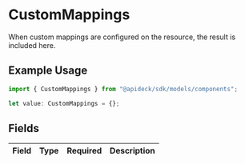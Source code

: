 # CustomMappings

When custom mappings are configured on the resource, the result is included here.

## Example Usage

```typescript
import { CustomMappings } from "@apideck/sdk/models/components";

let value: CustomMappings = {};
```

## Fields

| Field       | Type        | Required    | Description |
| ----------- | ----------- | ----------- | ----------- |